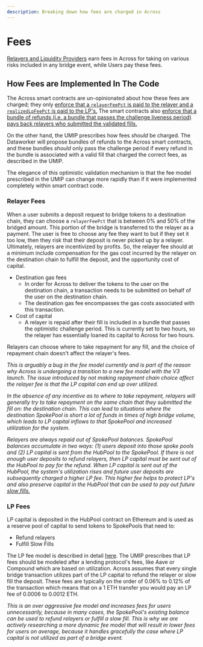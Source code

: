 ```yaml
---
description: Breaking down how fees are charged in Across
---
```


# Fees

[Relayers and Liquidity Providers](user-roles.md) earn fees in Across for taking on various risks included in any bridge event, while Users pay these fees.

## How Fees are Implemented In The Code

The Across smart contracts are un-opinionated about how these fees are charged; they only [enforce that a `relayerFeePct` is paid to the relayer and a `realizedLpFeePct` is paid to the LP's.](https://github.com/across-protocol/contracts-v2/blob/master/contracts/SpokePool.sol#L1163) The smart contracts also [enforce that a bundle of refunds (i.e. a bundle that passes the challenge liveness period) pays back relayers who submitted the validated fills.](https://github.com/across-protocol/contracts-v2/blob/master/contracts/HubPool.sol#L618)

On the other hand, the UMIP prescribes how fees _should_ be charged. The Dataworker will propose bundles of refunds to the Across smart contracts, and these bundles _should_ only pass the challenge period if every refund in the bundle is associated with a valid fill that charged the correct fees, as described in the UMIP.

The elegance of this optimistic validation mechanism is that the fee model prescribed in the UMIP can change more rapidly than if it were implemented completely within smart contract code.

### Relayer Fees

When a user submits a deposit request to bridge tokens to a destination chain, they can choose a `relayerFeePct` that is between 0% and 50% of the bridged amount. This portion of the bridge is transferred to the relayer as a payment. The user is free to choose any fee they want to but if they set it too low, then they risk that their deposit is never picked up by a relayer. Ultimately, relayers are incentivized by profits. So, the relayer fee should at a minimum include compensation for the gas cost incurred by the relayer on the destination chain to fulfill the deposit, and the opportunity cost of capital.

* Destination gas fees
  * In order for Across to deliver the tokens to the user on the destination chain, a transaction needs to be submitted on behalf of the user on the destination chain.
  * The destination gas fee encompasses the gas costs associated with this transaction.
* Cost of capital
  * A relayer is repaid after their fill is included in a bundle that passes the optimistic challenge period. This is currently set to two hours, so the relayer has essentially loaned its capital to Across for two hours.

Relayers can choose where to take repayment for any fill, and the choice of repayment chain doesn't affect the relayer's fees.&#x20;

_This is arguably a bug in the fee model currently and is part of the reason why Across is undergoing a transition to a new fee model with the V3 launch. The issue introduced by not making repayment chain choice affect the relayer fee is that the LP capital can end up over utilized._

_In the absence of any incentive as to where to take repayment, relayers will generally try to take repayment on the same chain that they submitted the fill on: the destination chain. This can lead to situations where the destination SpokePool is short a lot of funds in times of high bridge volume, which leads to LP capital inflows to that SpokePool and increased utilization for the system._

_Relayers are always repaid out of SpokePool balances. SpokePool balances accumulate in two ways: (1) users deposit into those spoke pools and (2) LP capital is sent from the HubPool to the SpokePool. If there is not enough user deposits to refund relayers, then LP capital must be sent out of the HubPool to pay for the refund. When LP capital is sent out of the HubPool, the system's utilization rises and future user deposits are subsequently charged a higher LP fee. This higher fee helps to protect LP's and also preserve capital in the HubPool that can be used to pay out future_ [_slow fills._](how-across-guarantees-transfers.md)

### LP Fees

LP capital is deposited in the HubPool contract on Ethereum and is used as a reserve pool of capital to send tokens to SpokePools that need to:

* Refund relayers
* Fulfill Slow Fills

The LP fee model is described in detail [here](https://docs.across.to/v/developer-docs/how-across-works/overview/fee-model). The UMIP prescribes that LP fees should be modeled after a lending protocol's fees, like Aave or Compound which are based on utilization. Across assumes that every single bridge transaction utilizes part of the LP capital to refund the relayer or slow fill the deposit. These fees are typically on the order of 0.06% to 0.12% of the transaction which means that on a 1 ETH transfer you would pay an LP fee of 0.0006 to 0.0012 ETH.

_This is an over aggressive fee model and increases fees for users unnecessarily, because in many cases, the SpokePool's existing balance can be used to refund relayers or fulfill a slow fill. This is why we are actively researching a more dynamic fee model that will result in lower fees for users on average, because it handles gracefully the case where LP capital is not utilized as part of a bridge event._

